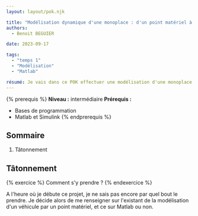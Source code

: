 ```yaml
---
layout: layout/pok.njk

title: "Modélisation dynamique d'une monoplace : d'un point matériel à un modèle simplifié"
authors:
  - Benoit BEGUIER

date: 2023-09-17

tags: 
  - "temps 1"
  - "Modélisation"
  - "Matlab"

résumé: Je vais dans ce POK effectuer une modélisation d'une monoplace. Le but est de commencer par la modélisation la plus simpliste, le point matériel, pour arriver à un modèle plus poussé et permettant de jouer sur plusieurs paramètres qui seront à déterminer.
---
```


{% prerequis %}
**Niveau :** intermédiaire
**Prérequis :**
- Bases de programmation
- Matlab et Simulink
{% endprerequis %}

## Sommaire

1. Tâtonnement

## Tâtonnement
{% exercice %}
Comment s'y prendre ?
{% endexercice %}

A l'heure où je débute ce projet, je ne sais pas encore par quel bout le prendre. Je décide alors de me renseigner sur l'existant de la modélisation d'un véhicule par un point matériel, et ce sur Matlab ou non. 
